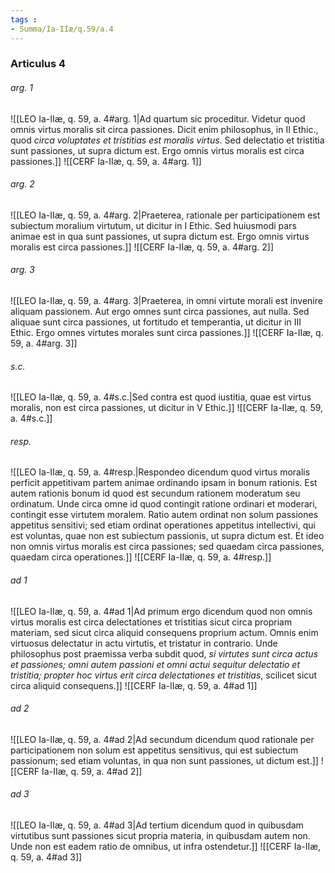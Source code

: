 ```yaml
---
tags : 
- Summa/Ia-IIæ/q.59/a.4
---
```


### Articulus 4

###### arg. 1
![[LEO Ia-IIæ, q. 59, a. 4#arg. 1|Ad quartum sic proceditur. Videtur quod omnis virtus moralis sit circa passiones. Dicit enim philosophus, in II Ethic., quod *circa voluptates et tristitias est moralis virtus*. Sed delectatio et tristitia sunt passiones, ut supra dictum est. Ergo omnis virtus moralis est circa passiones.]]
![[CERF Ia-IIæ, q. 59, a. 4#arg. 1]]

###### arg. 2
![[LEO Ia-IIæ, q. 59, a. 4#arg. 2|Praeterea, rationale per participationem est subiectum moralium virtutum, ut dicitur in I Ethic. Sed huiusmodi pars animae est in qua sunt passiones, ut supra dictum est. Ergo omnis virtus moralis est circa passiones.]]
![[CERF Ia-IIæ, q. 59, a. 4#arg. 2]]

###### arg. 3
![[LEO Ia-IIæ, q. 59, a. 4#arg. 3|Praeterea, in omni virtute morali est invenire aliquam passionem. Aut ergo omnes sunt circa passiones, aut nulla. Sed aliquae sunt circa passiones, ut fortitudo et temperantia, ut dicitur in III Ethic. Ergo omnes virtutes morales sunt circa passiones.]]
![[CERF Ia-IIæ, q. 59, a. 4#arg. 3]]

###### s.c.
![[LEO Ia-IIæ, q. 59, a. 4#s.c.|Sed contra est quod iustitia, quae est virtus moralis, non est circa passiones, ut dicitur in V Ethic.]]
![[CERF Ia-IIæ, q. 59, a. 4#s.c.]]

###### resp.
![[LEO Ia-IIæ, q. 59, a. 4#resp.|Respondeo dicendum quod virtus moralis perficit appetitivam partem animae ordinando ipsam in bonum rationis. Est autem rationis bonum id quod est secundum rationem moderatum seu ordinatum. Unde circa omne id quod contingit ratione ordinari et moderari, contingit esse virtutem moralem. Ratio autem ordinat non solum passiones appetitus sensitivi; sed etiam ordinat operationes appetitus intellectivi, qui est voluntas, quae non est subiectum passionis, ut supra dictum est. Et ideo non omnis virtus moralis est circa passiones; sed quaedam circa passiones, quaedam circa operationes.]]
![[CERF Ia-IIæ, q. 59, a. 4#resp.]]

###### ad 1
![[LEO Ia-IIæ, q. 59, a. 4#ad 1|Ad primum ergo dicendum quod non omnis virtus moralis est circa delectationes et tristitias sicut circa propriam materiam, sed sicut circa aliquid consequens proprium actum. Omnis enim virtuosus delectatur in actu virtutis, et tristatur in contrario. Unde philosophus post praemissa verba subdit quod, *si virtutes sunt circa actus et passiones; omni autem passioni et omni actui sequitur delectatio et tristitia; propter hoc virtus erit circa delectationes et tristitias*, scilicet sicut circa aliquid consequens.]]
![[CERF Ia-IIæ, q. 59, a. 4#ad 1]]

###### ad 2
![[LEO Ia-IIæ, q. 59, a. 4#ad 2|Ad secundum dicendum quod rationale per participationem non solum est appetitus sensitivus, qui est subiectum passionum; sed etiam voluntas, in qua non sunt passiones, ut dictum est.]]
![[CERF Ia-IIæ, q. 59, a. 4#ad 2]]

###### ad 3
![[LEO Ia-IIæ, q. 59, a. 4#ad 3|Ad tertium dicendum quod in quibusdam virtutibus sunt passiones sicut propria materia, in quibusdam autem non. Unde non est eadem ratio de omnibus, ut infra ostendetur.]]
![[CERF Ia-IIæ, q. 59, a. 4#ad 3]]

